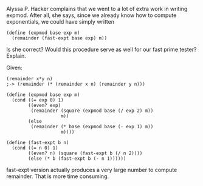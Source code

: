 Alyssa P. Hacker complains that we went to a lot of extra work in writing expmod. After all, she says, since we already know how to compute exponentials, we could have simply written

```
(define (expmod base exp m)
  (remainder (fast-expt base exp) m))
```

Is she correct? Would this procedure serve as well for our fast prime tester? Explain.

Given:

```
(remainder x*y n)
;-> (remainder (* (remainder x n) (remainder y n)))

(define (expmod base exp m)
  (cond ((= exp 0) 1)
        ((even? exp)
         (remainder (square (expmod base (/ exp 2) m))
                    m))
        (else
         (remainder (* base (expmod base (- exp 1) m))
                    m))))

(define (fast-expt b n)
  (cond ((= n 0) 1)
        ((even? n) (square (fast-expt b (/ n 2))))
        (else (* b (fast-expt b (- n 1))))))
```

fast-expt version actually produces a very large number to compute remainder.
That is more time consuming.
